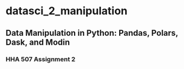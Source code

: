 # datasci_2_manipulation
## Data Manipulation in Python: Pandas, Polars, Dask, and Modin


### HHA 507 Assignment 2
